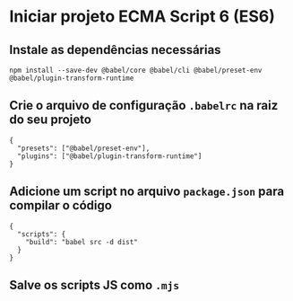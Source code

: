 # Iniciar projeto ECMA Script 6 (ES6)

## Instale as dependências necessárias

```
npm install --save-dev @babel/core @babel/cli @babel/preset-env @babel/plugin-transform-runtime
```

## Crie o arquivo de configuração `.babelrc` na raiz do seu projeto

```
{
  "presets": ["@babel/preset-env"],
  "plugins": ["@babel/plugin-transform-runtime"]
}
```
## Adicione um script no arquivo `package.json` para compilar o código

```
{
  "scripts": {
    "build": "babel src -d dist"
  }
}
```

## Salve os scripts JS como `.mjs`
